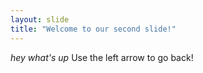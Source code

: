 ```yaml
---
layout: slide
title: "Welcome to our second slide!"
---
```

_hey what's up_
Use the left arrow to go back!

